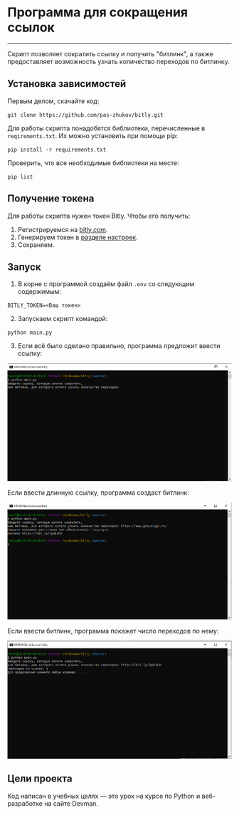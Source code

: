 # Программа для сокращения ссылок

---

Скрипт позволяет сократить ссылку и получить "битлинк", а также  предоставляет возможность узнать количество переходов по битлинку.

## Установка зависимостей
Первым делом, скачайте код:
``` 
git clone https://github.com/pas-zhukov/bitly.git
```
Для работы скрипта понадобятся библиотеки, перечисленные в `reqirements.txt`.
Их можно установить при помощи pip:
```
pip install -r requirements.txt
```
Проверить, что все необходимые библиотеки на месте:
``` 
pip list
```

## Получение токена

Для работы скрипта нужен токен Bitly. Чтобы его получить:
1. Регистрируемся на [bitly.com](https://bitly.com/).
2. Генерируем токен в [разделе настроек](https://bitly.com/a/oauth_apps).
3. Сохраняем.

## Запуск

1. В корне с программой создаём файл `.env` со следующим содержимым:
```
BITLY_TOKEN=<Ваш токен>
```
2. Запускаем скрипт командой:
```
python main.py
```
3. Если всё было сделано правильно, программа предложит ввести ссылку:

![img](screenshots/script_commence.png)


Если ввести длинную ссылку, программа создаст битлинк:

![img](screenshots/create_bitlink.png)


Если ввести битлинк, программа покажет число переходов по нему:

![img](screenshots/count_bitlink.png)


## Цели проекта

Код написан в учебных целях — это урок на курсе по Python и веб-разработке на сайте Devman.